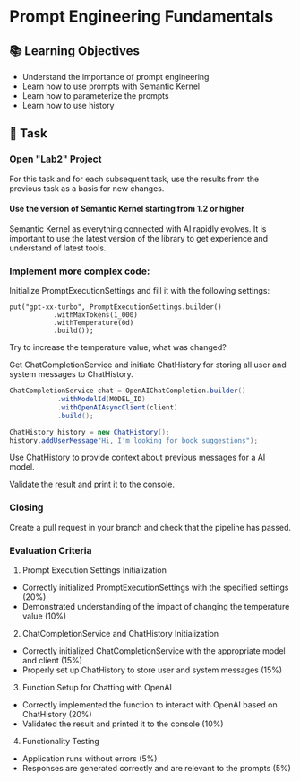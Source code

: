 # Prompt Engineering Fundamentals  

## 📚 Learning Objectives
 - Understand the importance of prompt engineering
 - Learn how to use prompts with Semantic Kernel
 - Learn how to parameterize the prompts
 - Learn how to use history

## 📑 Task 

### Open "Lab2" Project
For this task and for each subsequent task, use the results from the previous task as a basis for new changes.

#### Use the version of Semantic Kernel starting from 1.2 or higher
Semantic Kernel as everything connected with AI rapidly evolves.
It is important to use the latest version of the library to get experience and understand of latest tools.

### Implement more complex code:
Initialize PromptExecutionSettings and fill it with the following settings:

```
put("gpt-xx-turbo", PromptExecutionSettings.builder()
           .withMaxTokens(1_000)
           .withTemperature(0d)
           .build());
```
Try to increase the temperature value, what was changed?

Get ChatCompletionService and initiate ChatHistory for storing all user and system messages to ChatHistory.

```csharp
ChatCompletionService chat = OpenAIChatCompletion.builder()
            .withModelId(MODEL_ID)
            .withOpenAIAsyncClient(client)
            .build();

ChatHistory history = new ChatHistory();
history.addUserMessage"Hi, I'm looking for book suggestions");
```

Use ChatHistory to provide context about previous messages for a AI model.

Validate the result and print it to the console.

### Closing
Create a pull request in your branch and check that the pipeline has passed.  

### Evaluation Criteria
1. Prompt Execution Settings Initialization
- Correctly initialized PromptExecutionSettings with the specified settings (20%)
- Demonstrated understanding of the impact of changing the temperature value (10%)

2. ChatCompletionService and ChatHistory Initialization
- Correctly initialized ChatCompletionService with the appropriate model and client (15%)
- Properly set up ChatHistory to store user and system messages (15%)

3. Function Setup for Chatting with OpenAI
- Correctly implemented the function to interact with OpenAI based on ChatHistory (20%)
- Validated the result and printed it to the console (10%)

4. Functionality Testing
- Application runs without errors (5%)
- Responses are generated correctly and are relevant to the prompts (5%)